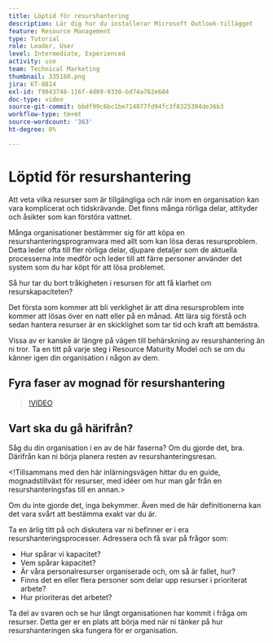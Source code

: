 ```yaml
---
title: Löptid för resurshantering
description: Lär dig hur du installerar Microsoft Outlook-tillägget
feature: Resource Management
type: Tutorial
role: Leader, User
level: Intermediate, Experienced
activity: use
team: Technical Marketing
thumbnail: 335160.png
jira: KT-8814
exl-id: f9043748-116f-4d89-9330-bd74a762e684
doc-type: video
source-git-commit: bbdf99c6bc1be714077fd94fc3f8325394de36b3
workflow-type: tm+mt
source-wordcount: '363'
ht-degree: 0%

---
```


# Löptid för resurshantering

Att veta vilka resurser som är tillgängliga och när inom en organisation kan vara komplicerat och tidskrävande. Det finns många rörliga delar, attityder och åsikter som kan förstöra vattnet.

Många organisationer bestämmer sig för att köpa en resurshanteringsprogramvara med allt som kan lösa deras resursproblem. Detta leder ofta till fler rörliga delar, djupare detaljer som de aktuella processerna inte medför och leder till att färre personer använder det system som du har köpt för att lösa problemet.

Så hur tar du bort tråkigheten i resursen för att få klarhet om resurskapaciteten?

Det första som kommer att bli verklighet är att dina resursproblem inte kommer att lösas över en natt eller på en månad. Att lära sig förstå och sedan hantera resurser är en skicklighet som tar tid och kraft att bemästra.

Vissa av er kanske är längre på vägen till behärskning av resurshantering än ni tror. Ta en titt på varje steg i Resource Maturity Model och se om du känner igen din organisation i någon av dem.

## Fyra faser av mognad för resurshantering

>[!VIDEO](https://video.tv.adobe.com/v/335160/?quality=12&learn=on&enablevpops=1)


## Vart ska du gå härifrån?

Såg du din organisation i en av de här faserna? Om du gjorde det, bra. Därifrån kan ni börja planera resten av resurshanteringsresan.

&lt;!Tillsammans med den här inlärningsvägen hittar du en guide, mognadstillväxt för resurser, med idéer om hur man går från en resurshanteringsfas till en annan.&gt;

Om du inte gjorde det, inga bekymmer. Även med de här definitionerna kan det vara svårt att bestämma exakt var du är.

Ta en ärlig titt på och diskutera var ni befinner er i era resurshanteringsprocesser. Adressera och få svar på frågor som:

* Hur spårar vi kapacitet?
* Vem spårar kapacitet?
* Är våra personalresurser organiserade och, om så är fallet, hur?
* Finns det en eller flera personer som delar upp resurser i prioriterat arbete?
* Hur prioriteras det arbetet?

Ta del av svaren och se hur långt organisationen har kommit i fråga om resurser. Detta ger er en plats att börja med när ni tänker på hur resurshanteringen ska fungera för er organisation.
